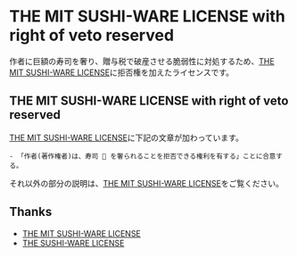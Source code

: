 # THE MIT SUSHI-WARE LICENSE with right of veto reserved
作者に巨額の寿司を奢り、贈与税で破産させる脆弱性に対処するため、[THE MIT SUSHI-WARE LICENSE](https://github.com/watasuke102/mit-sushi-ware)に拒否権を加えたライセンスです。

## THE MIT SUSHI-WARE LICENSE with right of veto reserved
[THE MIT SUSHI-WARE LICENSE](https://github.com/watasuke102/mit-sushi-ware)に下記の文章が加わっています。
```text
- 「作者(著作権者)は、寿司 🍣 を奢られることを拒否できる権利を有する」ことに合意する。
```
それ以外の部分の説明は、[THE MIT SUSHI-WARE LICENSE](https://github.com/watasuke102/mit-sushi-ware)をご覧ください。

## Thanks
* [THE MIT SUSHI-WARE LICENSE](https://github.com/watasuke102/mit-sushi-ware)
* [THE SUSHI-WARE LICENSE](https://github.com/makenowjust/sushi-ware)
